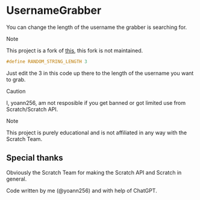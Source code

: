 # UsernameGrabber
You can change the length of the username the grabber is searching for.

> [!NOTE]
> This project is a fork of [this](https://github.com/yoann256/scratchapi-experiments/tree/main/UsernameGrabber), this fork is not maintained.

```c
#define RANDOM_STRING_LENGTH 3
```

Just edit the 3 in this code up there to the length of the username you want to grab.

> [!CAUTION]
> I, yoann256, am not resposible if you get banned or got limited use from Scratch/Scratch API.

> [!NOTE]
> This project is purely educational and is not affiliated in any way with the Scratch Team.

## Special thanks
Obviously the Scratch Team for making the Scratch API and Scratch in general.


Code written by me (@yoann256) and with help of ChatGPT.
